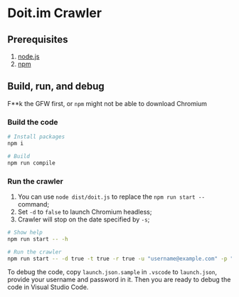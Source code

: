 # Doit.im Crawler

## Prerequisites

1. [node.js](https://nodejs.org/en/)
2. [npm](https://www.npmjs.com)

## Build, run, and debug

F**k the GFW first, or `npm` might not be able to download Chromium

### Build the code

``` bash
# Install packages
npm i

# Build
npm run compile

```

### Run the crawler

1. You can use `node dist/doit.js` to replace the `npm run start --` command;
2. Set `-d` to `false` to launch Chromium headless;
3. Crawler will stop on the date specified by `-s`;

``` bash
# Show help
npm run start -- -h

# Run the crawler
npm run start -- -d true -t true -r true -u "username@example.com" -p "password" -s "2014-10-01"
```

To debug the code, copy `launch.json.sample` in `.vscode` to `launch.json`, provide your username and password in it.
Then you are ready to debug the code in Visual Studio Code.
